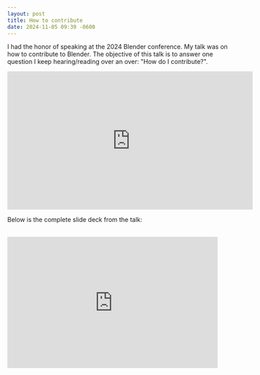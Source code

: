 ```yaml
---
layout: post
title: How to contribute
date: 2024-11-05 09:39 -0600
---
```


I had the honor of speaking at the 2024 Blender conference. My talk was on how to contribute to Blender. The objective of this talk is to answer one question I keep hearing/reading over an over: "How do I contribute?".

<iframe width="560" height="315" src="https://www.youtube.com/embed/AAOyToizw_M?si=HOGUzK-U4JqNrCuO" title="YouTube video player" frameborder="0" allow="accelerometer; autoplay; clipboard-write; encrypted-media; gyroscope; picture-in-picture; web-share" referrerpolicy="strict-origin-when-cross-origin" allowfullscreen></iframe>


Below is the complete slide deck from the talk: 

<br/>

<iframe src="https://docs.google.com/presentation/d/e/2PACX-1vSzZsP1uoxXGGA3Mhm4arYpTi5vHQYuLIeeQbfVBw-208Edsh1BqTe4uEXBId8Jp8CVJ1Ec8nmPsHvU/embed?start=false&loop=false&delayms=15000" frameborder="0" width="480" height="299" allowfullscreen="true" mozallowfullscreen="true" webkitallowfullscreen="true"></iframe>